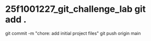 # 25f1001227_git_challenge_lab git add .
git commit -m "chore: add initial project files"
git push origin main
